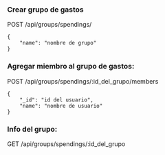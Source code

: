 ### Crear grupo de gastos

POST /api/groups/spendings/


```
{
    "name": "nombre de grupo"
}

```

### Agregar miembro al grupo de gastos:

POST /api/groups/spendings/:id_del_grupo/members

```
{
    "_id": "id del usuario",
    "name": "nombre de usuario"
}

```

### Info del grupo:

GET /api/groups/spendings/:id_del_grupo